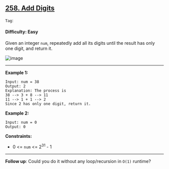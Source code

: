 ## [258. Add Digits](https://leetcode.com/problems/add-digits/)

```Tag```: 

#### Difficulty: Easy

Given an integer ```num```, repeatedly add all its digits until the result has only one digit, and return it.

![image](https://user-images.githubusercontent.com/35042430/234463377-1e734582-e816-48fa-861a-e1ec9a02d727.png)

---

__Example 1:__
```
Input: num = 38
Output: 2
Explanation: The process is
38 --> 3 + 8 --> 11
11 --> 1 + 1 --> 2 
Since 2 has only one digit, return it.
```

__Example 2:__
```
Input: num = 0
Output: 0
```

__Constraints:__

- 0 <= ```num``` <= 2<sup>31</sup> - 1

---

__Follow up__: Could you do it without any loop/recursion in ```O(1)``` runtime?
